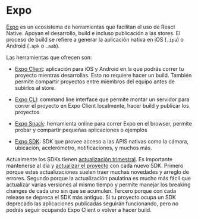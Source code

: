 # Expo

[Expo](https://expo.io/) es un ecosistema de herramientas que facilitan el uso de React Native. Apoyan el desarrollo, build e incluso publicación a las stores. El proceso de build se refiere a generar la aplicación nativa en iOS (`.ipa`) o Android (`.apk` o `.aab`).

Las herramientas que ofrecen son:

* [Expo Client](https://expo.io/tools#client): aplicación para iOS y Android en la que podrás correr tu proyecto mientras desarrollas. Esto no requiere hacer un build. También permite compartir proyectos entre miembros del equipo antes de subirlos al store.

* [Expo CLI](https://expo.io/tools#cli): command line interface que permite montar un servidor para correr el proyecto en Expo Client localmente, hacer build y publicar los proyectos

* [Expo Snack](https://expo.io/tools#snack): herramienta online para correr Expo en el browser, permite probar y compartir pequeñas aplicaciones o ejemplos

* [Expo SDK](https://expo.io/tools#sdk): SDK que provee acceso a las APIS nativas como la cámara, ubicación, acelerómetro, notificaciones, y muchos más.

Actualmente los SDKs tienen [actualización trimestral](https://dev.to/expo/expo-sdk-37-is-now-available-69g#time-based-releases). Es importante mantenerse al día y [actualizar el proyecto](https://docs.expo.io/workflow/upgrading-expo-sdk-walkthrough/) con cada nuevo SDK. Primero porque estas actualizaciones suelen traer muchas novedades y arreglo de errores. Segundo porque la actualización paulatina es mucho más fácil que actualizar varias versiones al mismo tiempo y permite manejar los breaking changes de cada uno sin que se acumulen. Tercero porque con cada release se depreca el SDK más antiguo. Si tu proyecto ocupa un SDK deprecado las aplicaciones publicadas seguirán funcionando, pero no podrás seguir ocupando Expo Client o volver a hacer build.



